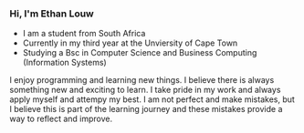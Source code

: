 ### Hi, I'm Ethan Louw
- I am a student from South Africa
- Currently in my third year at the Unviersity of Cape Town
- Studying a Bsc in Computer Science and Business Computing (Information Systems)

I enjoy programming and learning new things. I believe there is always something new and exciting to learn. I take pride in my work and always apply myself and attempy my best. I am not perfect and make mistakes, but I believe this is part of the learning journey and these mistakes provide a way to reflect and improve.

<!---
eclouw/eclouw is a ✨ special ✨ repository because its `README.md` (this file) appears on your GitHub profile.
You can click the Preview link to take a look at your changes.
--->
